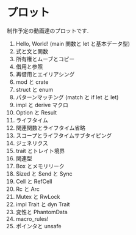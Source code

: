 # プロット

制作予定の動画達のプロットです.

1. Hello, World! (main 関数と let と基本データ型)
2. 式と文と関数
3. 所有権とムーブとコピー
4. 借用と参照
5. 再借用とエイリアシング
6. mod と crate
7. struct と enum
8. パターンマッチング (match と if let と let)
9. impl と derive マクロ
10. Option と Result
11. ライフタイム
12. 関連関数とライフタイム省略
13. スコープとライフタイムサブタイピング
14. ジェネリクス
15. trait とトレイト境界
16. 関連型
17. Box とメモリリーク
18. Sized と Send と Sync
19. Cell と RefCell
20. Rc と Arc
21. Mutex と RwLock
22. impl Trait と dyn Trait
23. 変性と PhantomData
24. macro_rules!
25. ポインタと unsafe
